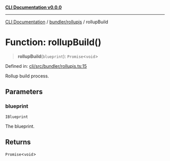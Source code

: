 [**CLI Documentation v0.0.0**](../../../README.md)

***

[CLI Documentation](../../../modules.md) / [bundler/rollupjs](../README.md) / rollupBuild

# Function: rollupBuild()

> **rollupBuild**(`blueprint`): `Promise`\<`void`\>

Defined in: [cli/src/bundler/rollupjs.ts:15](https://github.com/stonemjs/cli/blob/f877eea0c25a2644820eb8dfcb0babef674d570d/src/bundler/rollupjs.ts#L15)

Rollup build process.

## Parameters

### blueprint

`IBlueprint`

The blueprint.

## Returns

`Promise`\<`void`\>

